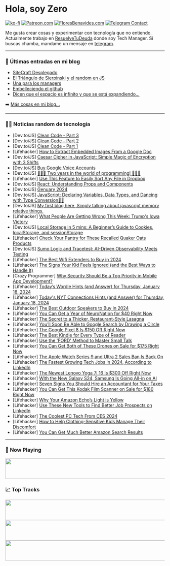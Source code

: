 # Hola, soy Zero

[![ko-fi](https://ko-fi.com/img/githubbutton_sm.svg)](https://ko-fi.com/J3J4N0LUK)
[![Patreon.com](https://img.shields.io/endpoint.svg?url=https%3A%2F%2Fshieldsio-patreon.vercel.app%2Fapi%3Fusername%3Dzerodragon%26type%3Dpatrons&style=for-the-badge)](https://patreon.com/zerodragon)
[![FloresBenavides.com](https://img.shields.io/website?down_message=oops&label=MiBlog&style=for-the-badge&up_message=online&url=https%3A%2F%2Ffloresbenavides.com)](https://floresbenavides.com)
[![Telegram Contact](https://img.shields.io/badge/escr%C3%ADbeme-ZeroDragon-%2326A5E4?style=for-the-badge&logo=telegram)](https://t.me/zerodragon)

Me gusta crear cosas y experimentar con tecnología que no entiendo.
Actualmente trabajo en [ResuelveTuDeuda](http://github.com/resuelve) donde soy Tech Manager.
Si buscas chamba, mandame un mensaje en [telegram](https://t.me/zerodragon).

---

### 📕 Últimas entradas en mi blog
<!-- BLOG-POST-LIST:START -->
- [SiteCraft Desplegado](https://floresbenavides.com/sitecraft-desplegado/)
- [El Triángulo de Sierpinski y el random en JS](https://floresbenavides.com/el-triangulo-de-sierpinski-y-el-random-en-js/)
- [Una para los managers](https://floresbenavides.com/una-para-los-managers/)
- [Embelleciendo el github](https://floresbenavides.com/embelleciendo-el-github/)
- [Dicen que el espacio es infinito y que se está expandiendo…](https://floresbenavides.com/dicen-que-el-espacio-es-infinito-y-que-se-esta-expandiendo/)
<!-- BLOG-POST-LIST:END -->

➡️ [Más cosas en mi blog...](https://floresbenavides.com)

---

### 👨‍💻 Noticias random de tecnología
<!-- TECH-POSTS:START -->
- [Dev.to/JS] [Clean Code - Part 3](https://dev.to/sumisastri/clean-code-part-3-522b)
- [Dev.to/JS] [Clean Code - Part 2](https://dev.to/sumisastri/clean-code-part-2-30jm)
- [Dev.to/JS] [Clean Code - Part 1](https://dev.to/sumisastri/clean-code-part-1-7h3)
- [Lifehacker] [How to Extract Embedded Images From a Google Doc](https://lifehacker.com/tech/how-to-extract-google-doc-image)
- [Dev.to/JS] [Caesar Cipher in JavaScript: Simple Magic of Encryption with 3 Shifts](https://dev.to/maksszymczak/caesar-cipher-in-javascript-simple-magic-of-encryption-with-3-shifts-2mc5)
- [Dev.to/JS] [Buy Google Voice Accounts](https://dev.to/joelschneidertus/buy-google-voice-accounts-3f5h)
- [Dev.to/JS] [🎉👨‍💻 Two years in the world of programming! 👨‍💻🎉](https://dev.to/richouf/two-years-in-the-world-of-programming-40mn)
- [Lifehacker] [Use This Feature to Easily Sort Any File in Dropbox](https://lifehacker.com/tech/how-to-sort-files-automatically-in-dropbox)
- [Dev.to/JS] [React: Understanding Props and Components](https://dev.to/kcastillo3/react-understanding-props-and-components-154d)
- [Dev.to/JS] [Genuary 2024](https://dev.to/philipwalsh/genuary-2024-4afe)
- [Dev.to/JS] [JavaScript: Declaring Variables, Data Types, and Dancing with Type Conversion🚀💡](https://dev.to/aniket_botre/javascript-declaring-variables-data-types-and-dancing-with-type-conversion-flg)
- [Dev.to/JS] [My first blog here, Simply talking about javascript memory relative things.](https://dev.to/o_v_o/my-first-blog-here-simply-talking-about-javascript-memory-leak-4gln)
- [Lifehacker] [What People Are Getting Wrong This Week: Trump&#39;s Iowa Victory](https://lifehacker.com/entertainment/what-people-are-getting-wrong-this-week-trump-iowa-victory)
- [Dev.to/JS] [Local Storage in 5 mins: A Beginner’s Guide to Cookies, localStorage, and sessionStorage](https://dev.to/benajaero/local-storage-in-5-mins-a-beginners-guide-to-cookies-localstorage-and-sessionstorage-1b8i)
- [Lifehacker] [Check Your Pantry for These Recalled Quaker Oats Products](https://lifehacker.com/health/quaker-oats-recall)
- [Dev.to/JS] [Sumo Logic and Tracetest: AI-Driven Observability Meets Testing](https://dev.to/kubeshop/sumo-logic-and-tracetest-ai-driven-observability-meets-testing-3poo)
- [Lifehacker] [The Best Wifi Extenders to Buy in 2024](https://lifehacker.com/tech/best-wi-fi-extenders-of-2024)
- [Lifehacker] [The Signs Your Kid Feels Ignored &lpar;and the Best Ways to Handle It&rpar;](https://lifehacker.com/family/signs-your-child-is-feeling-ignored)
- [Crazy Programmer] [Why Security Should Be a Top Priority in Mobile App Development?](https://www.thecrazyprogrammer.com/2024/01/why-security-should-be-a-top-priority-in-mobile-app-development.html)
- [Lifehacker] [Today’s Wordle Hints &lpar;and Answer&rpar; for Thursday, January 18, 2024](https://lifehacker.com/entertainment/wordle-answer-today-january-18-2024)
- [Lifehacker] [Today&#39;s NYT Connections Hints &lpar;and Answer&rpar; for Thursday, January 18, 2024](https://lifehacker.com/entertainment/nyt-connections-answer-today-january-18-2024)
- [Lifehacker] [The Best Outdoor Speakers to Buy in 2024](https://lifehacker.com/tech/the-best-outdoor-speakers)
- [Lifehacker] [You Can Get a Year of NeuroNation for $40 Right Now](https://lifehacker.com/neuronation-subscription-sale)
- [Lifehacker] [The Secret to a Thicker, Restaurant-Style Lasagna](https://lifehacker.com/food-drink/how-to-make-restaurant-style-lasagna)
- [Lifehacker] [You’ll Soon Be Able to Google Search by Drawing a Circle](https://lifehacker.com/tech/what-is-google-circle-to-search)
- [Lifehacker] [The Google Pixel 8 Is $150 Off Right Now](https://lifehacker.com/tech/google-pixel-8-sale-best-buy)
- [Lifehacker] [The Best Kindle for Every Type of Reader](https://lifehacker.com/tech/the-best-kindles-of-2024)
- [Lifehacker] [Use the &#39;FORD&#39; Method to Master Small Talk](https://lifehacker.com/health/master-small-talk-ford-method)
- [Lifehacker] [You Can Get Both of These Drones on Sale for $175 Right Now](https://lifehacker.com/ninja-drone-bundle-sale)
- [Lifehacker] [The Apple Watch Series 9 and Ultra 2 Sales Ban Is Back On](https://lifehacker.com/tech/why-apple-watches-are-being-pulled-off-the-market)
- [Lifehacker] [The Fastest Growing Tech Jobs in 2024, According to LinkedIn](https://lifehacker.com/tech/the-fastest-growing-tech-jobs-in-2024)
- [Lifehacker] [The Newest Lenovo Yoga 7i 16 Is $300 Off Right Now](https://lifehacker.com/tech/lenovo-yoga-7i-16-sale-best-buy)
- [Lifehacker] [With the New Galaxy S24, Samsung Is Going All-in on AI](https://lifehacker.com/tech/new-samsung-galaxy-s24-smartphones)
- [Lifehacker] [Seven Signs You Should Hire an Accountant for Your Taxes](https://lifehacker.com/money/should-you-hire-accountant)
- [Lifehacker] [You Can Get This Kodak Film Scanner on Sale for $180 Right Now](https://lifehacker.com/kodak-film-scanner-sale)
- [Lifehacker] [Why Your Amazon Echo’s Light is Yellow](https://lifehacker.com/tech/why-is-my-amazon-echo-yellow)
- [Lifehacker] [Use These New Tools to Find Better Job Prospects on LinkedIn](https://lifehacker.com/work/linkedin-new-job-search-features)
- [Lifehacker] [The Coolest PC Tech From CES 2024](https://lifehacker.com/tech/coolest-pc-tech-from-ces-2024)
- [Lifehacker] [How to Help Clothing-Sensitive Kids Manage Their Discomfort](https://lifehacker.com/family/how-to-help-clothing-sensitive-kids)
- [Lifehacker] [You Can Get Much Better Amazon Search Results](https://lifehacker.com/tech/how-to-get-better-amazon-search-results)<!-- TECH-POSTS:END -->

---

### 🎵 Now Playing
<a href="https://spotify-now-playing-dun.vercel.app/now-playing?open"><img src="https://spotify-now-playing-dun.vercel.app/now-playing" width="540" height="64"></a>

### 📈 Top Tracks
<a href="https://spotify-now-playing-dun.vercel.app/top-tracks?i=1&open"><img src="https://spotify-now-playing-dun.vercel.app/top-tracks?i=1" width="540" height="64"></a>
<a href="https://spotify-now-playing-dun.vercel.app/top-tracks?i=2&open"><img src="https://spotify-now-playing-dun.vercel.app/top-tracks?i=2" width="540" height="64"></a>
<a href="https://spotify-now-playing-dun.vercel.app/top-tracks?i=3&open"><img src="https://spotify-now-playing-dun.vercel.app/top-tracks?i=3" width="540" height="64"></a>
